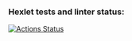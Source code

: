 ### Hexlet tests and linter status:
[![Actions Status](https://github.com/Kukuru5a/java-project-99/actions/workflows/hexlet-check.yml/badge.svg)](https://github.com/Kukuru5a/java-project-99/actions)